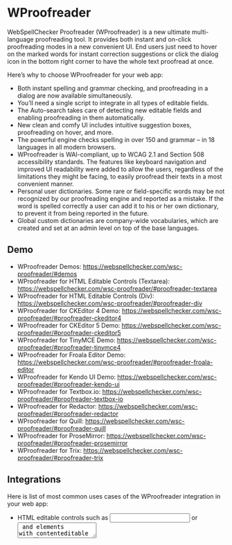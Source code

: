 WProofreader
=====================
WebSpellChecker Proofreader (WProofreader) is a new ultimate multi-language proofreading tool. It provides both instant and on-click proofreading modes in a new convenient UI. End users just need to hover on the marked words for instant correction suggestions or click the dialog icon in the bottom right corner to have the whole text proofread at once.

Here’s why to choose WProofreader for your web app:
* Both instant spelling and grammar checking, and proofreading in a dialog are now available simultaneously.
* You’ll need a single script to integrate in all types of editable fields. 
* The Auto-search takes care of detecting new editable fields and enabling proofreading in them automatically.
* New clean and comfy UI includes intuitive suggestion boxes, proofreading on hover, and more.
* The powerful engine checks spelling in over 150 and grammar – in 18 languages in all modern browsers.
* WProofreader is WAI-compliant, up to WCAG 2.1 and Section 508 accessibility standards. The features like keyboard navigation and improved UI readability were added to allow the users, regardless of the limitations they might be facing, to easily proofread their texts in a most convenient manner.
* Personal user dictionaries. Some rare or field-specific words may be not recognized by our proofreading engine and reported as a mistake. If the word is spelled correctly a user can add it to his or her own dictionary, to prevent it from being reported in the future.
* Global custom dictionaries are company-wide vocabularies, which are created and set at an admin level on top of the base languages. 

Demo
------------
* WProofreader Demos: https://webspellchecker.com/wsc-proofreader/#demos
* WProofreader for HTML Editable Controls (Textarea): https://webspellchecker.com/wsc-proofreader/#proofreader-textarea
* WProofreader for HTML Editable Controls (Div): https://webspellchecker.com/wsc-proofreader/#proofreader-div
* WProofreader for CKEditor 4 Demo: https://webspellchecker.com/wsc-proofreader/#proofreader-ckeditor4
* WProofreader for CKEditor 5 Demo: https://webspellchecker.com/wsc-proofreader/#proofreader-ckeditor5
* WProofreader for TinyMCE Demo: https://webspellchecker.com/wsc-proofreader/#proofreader-tinymce4
* WProofreader for Froala Editor Demo: https://webspellchecker.com/wsc-proofreader/#proofreader-froala-editor
* WProofreader for Kendo UI Demo: https://webspellchecker.com/wsc-proofreader/#proofreader-kendo-ui
* WProofreader for Textbox.io: https://webspellchecker.com/wsc-proofreader/#proofreader-textbox-io
* WProofreader for Redactor: https://webspellchecker.com/wsc-proofreader/#proofreader-redactor
* WProofreader for Quill: https://webspellchecker.com/wsc-proofreader/#proofreader-quill
* WProofreader for ProseMirror: https://webspellchecker.com/wsc-proofreader/#proofreader-prosemirror
* WProofreader for Trix: https://webspellchecker.com/wsc-proofreader/#proofreader-trix

Integrations
------------
Here is list of most common uses cases of the WProofreader integration in your web app:

* HTML editable controls such as <input> or <textarea> and elements with contenteditable attribute set to ‘true’ e.g. <div>, <iframe>;
* Modern WYSIWYG editors such as CKEditor 4, CKEditor 5, TinyMCE, Froala Editor, Kendo UI, Quill, Redactor, Summernote, RadEditor - Telerik ASP.NET Editor, ProseMirror, Scribe, Trix, etc.

Supported Languages
------------
By default WProofreader supports 16 languages: American English, British English, Brazilian Portuguese, Canadian English, Canadian French, Danish, Dutch, English, Finnish, French, German, Greek, Italian, Norwegian Bokmal, Portuguese, Spanish, Swedish.

There are also over 150 additional languages and specialized dictionaries such as Medical and Legal available, you can check the full list here. 

Get Started
------------

WProofreader Cloud

Step 1. Sign up for the trial or paid version here to get started with WProofreader Cloud. On the subscription, you will receive an email with your service ID, an activation key, that is required for the WProofreader service activation. 

Step 2. Specify the path to the service.

```
<script type="text/javascript" src="https://svc.webspellchecker.net/spellcheck31/wscbundle/wscbundle.js"></script>
```
Step 3. Add a configuration script with the default WProofreader options.

```
<script>
  window.WEBSPELLCHECKER_CONFIG = {
    autoSearch: true,
    enableGrammar: true,
    serviceId: 'your-service-ID'
   };
</script>
```

You can adjust the default settings with the extra API options.

Check the full version of Get Started with Cloud WProofreader (autoSearch) guide for more details.

WProofreader Server

Step 1. Request a 30-day trial version of WebSpellChecker Server.
Step 2. Setup a WebSpellChecker Server package on your server.

Step 3. Specify the path to the service.

```
<script type="text/javascript" src="http(s)://your_host_name/spellcheck/wscbundle/wscbundle.js"></script>
```

Step 4. Add a configuration script with the default WProofreader options.

```
<script>
  window.WEBSPELLCHECKER_CONFIG = {
    autoSearch: true,
    enableGrammar: true,
    servicePort: '2880',
    servicePath: '/'
   };
</script>
```

Check the full version of Get Started with Server WProofreader (autoSearch) guide for more details.

Browser Support
------------

This is the list of officially supported browsers. WProofreader may also work in other browsers and environments but we unable to check all of them and guarantee proper work.

* Chrome (the latest)
* Firefox (the latest)
* Safari (the latest)
* MS Edge (the latest)
* Internet Explorer 11.0+ (close to full support)
* Mobile Chrome (the latest)
* Mobile Safari (the latest)

Note: All browsers are to be supported for web pages that work in Standards Mode.

Resources
------------

* WProofreader Official Page: https://webspellchecker.com/wsc-proofreader/
* Documentation: https://docs.webspellchecker.net/
* Term of Service: https://webspellchecker.com/terms-of-service/

Reporting Issues
------------

We use GitHub Issues as the official public bug tracker for WProofreader. Here are some recommendations to take into account when reporting an issue:

* Provide steps which help us to reproduce an issue. A sample page or JSFiddle is always welcomed.
* Some issues may be browser and integration-specific.  So, please specify what browser and integration you encountered the issue.

Technical Support or Questions
------------

Holders of an active subscription to the services or a commercial license have access to professional technical assistance directly from the WebSpellChecker team. Contact us here.

License
------------

In order to use WProofreader you have to purchase one of the following licenses according to your needs. You can find more about that on our website on the pricing plan page.
